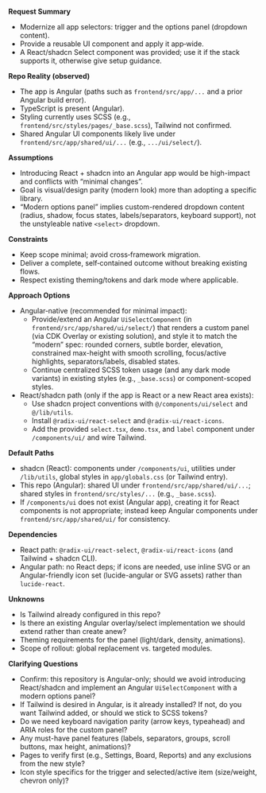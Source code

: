**Request Summary**
- Modernize all app selectors: trigger and the options panel (dropdown content).
- Provide a reusable UI component and apply it app‑wide.
- A React/shadcn Select component was provided; use it if the stack supports it, otherwise give setup guidance.

**Repo Reality (observed)**
- The app is Angular (paths such as `frontend/src/app/...` and a prior Angular build error).
- TypeScript is present (Angular).
- Styling currently uses SCSS (e.g., `frontend/src/styles/pages/_base.scss`), Tailwind not confirmed.
- Shared Angular UI components likely live under `frontend/src/app/shared/ui/...` (e.g., `.../ui/select/`).

**Assumptions**
- Introducing React + shadcn into an Angular app would be high-impact and conflicts with “minimal changes”.
- Goal is visual/design parity (modern look) more than adopting a specific library.
- “Modern options panel” implies custom-rendered dropdown content (radius, shadow, focus states, labels/separators, keyboard support), not the unstyleable native `<select>` dropdown.

**Constraints**
- Keep scope minimal; avoid cross‑framework migration.
- Deliver a complete, self‑contained outcome without breaking existing flows.
- Respect existing theming/tokens and dark mode where applicable.

**Approach Options**
- Angular‑native (recommended for minimal impact):
  - Provide/extend an Angular `UiSelectComponent` (in `frontend/src/app/shared/ui/select/`) that renders a custom panel (via CDK Overlay or existing solution), and style it to match the “modern” spec: rounded corners, subtle border, elevation, constrained max-height with smooth scrolling, focus/active highlights, separators/labels, disabled states.
  - Continue centralized SCSS token usage (and any dark mode variants) in existing styles (e.g., `_base.scss`) or component-scoped styles.
- React/shadcn path (only if the app is React or a new React area exists):
  - Use shadcn project conventions with `@/components/ui/select` and `@/lib/utils`.
  - Install `@radix-ui/react-select` and `@radix-ui/react-icons`.
  - Add the provided `select.tsx`, `demo.tsx`, and `label` component under `/components/ui/` and wire Tailwind.

**Default Paths**
- shadcn (React): components under `/components/ui`, utilities under `/lib/utils`, global styles in `app/globals.css` (or Tailwind entry).
- This repo (Angular): shared UI under `frontend/src/app/shared/ui/...`; shared styles in `frontend/src/styles/...` (e.g., `_base.scss`).
- If `/components/ui` does not exist (Angular app), creating it for React components is not appropriate; instead keep Angular components under `frontend/src/app/shared/ui/` for consistency.

**Dependencies**
- React path: `@radix-ui/react-select`, `@radix-ui/react-icons` (and Tailwind + shadcn CLI).
- Angular path: no React deps; if icons are needed, use inline SVG or an Angular-friendly icon set (lucide-angular or SVG assets) rather than `lucide-react`.

**Unknowns**
- Is Tailwind already configured in this repo?
- Is there an existing Angular overlay/select implementation we should extend rather than create anew?
- Theming requirements for the panel (light/dark, density, animations).
- Scope of rollout: global replacement vs. targeted modules.

**Clarifying Questions**
- Confirm: this repository is Angular-only; should we avoid introducing React/shadcn and implement an Angular `UiSelectComponent` with a modern options panel?
- If Tailwind is desired in Angular, is it already installed? If not, do you want Tailwind added, or should we stick to SCSS tokens?
- Do we need keyboard navigation parity (arrow keys, typeahead) and ARIA roles for the custom panel?
- Any must-have panel features (labels, separators, groups, scroll buttons, max height, animations)?
- Pages to verify first (e.g., Settings, Board, Reports) and any exclusions from the new style?
- Icon style specifics for the trigger and selected/active item (size/weight, chevron only)?